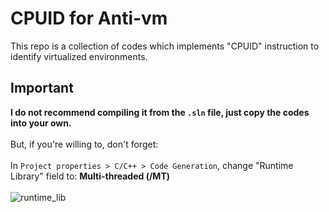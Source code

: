 # CPUID for Anti-vm
This repo is a collection of codes which implements "CPUID" instruction to identify virtualized environments.</br>

## Important
**I do not recommend compiling it from the `.sln` file, just copy the codes into your own.** </br></br>
But, if you're willing to, don't forget: </br></br>
In `Project properties > C/C++ > Code Generation`, change "Runtime Library" field to: **Multi-threaded (/MT)** </br></br>
![runtime_lib](https://github.com/spyw4re/cpuid_for_antivm/blob/master/assets/runtime_lib.png)
